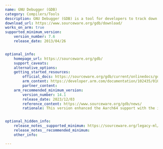 ```yaml
---
name: GNU Debugger (GDB)
category: Compilers/Tools
description: GNU Debugger (GDB) is a tool for developers to track down and fix issues in their code by letting them pause and examine how their programs run. It works with multiple programming languages to simplify the debugging process.
download_url: https://www.sourceware.org/gdb/download/
works_on_arm: true
supported_minimum_version:
    version_number: 7.6
    release_date: 2013/04/26


optional_info:
    homepage_url: https://sourceware.org/gdb/
    support_caveats:
    alternative_options:
    getting_started_resources:
        official_docs: https://sourceware.org/gdb/current/onlinedocs/gdb.html/Installing-GDB.html#Installing-GDB
        arm_content: https://developer.arm.com/documentation/102435/0100/Debugging-with-GDB
        partner_content:
    arm_recommended_minimum_version:
        version_number: 14.1
        release_date: 2023/12/03
        reference_content: https://www.sourceware.org/gdb/news/
        rationale: This version enhanced the Aarch64 support with the initial support for Scalable Matrix Extension (SME) and for Scalable Matrix Extension 2 (SME2), also the 'org.gnu.gdb.aarch64.pauth' Pointer Authentication feature is now deprecated in favor of the 'org.gnu.gdb.aarch64.pauth_v2' feature string.


optional_hidden_info:
    release_notes__supported_minimum: https://sourceware.org/legacy-ml/gdb-announce/2013/msg00001.html
    release_notes__recommended_minimum:
    other_info:

---
```

